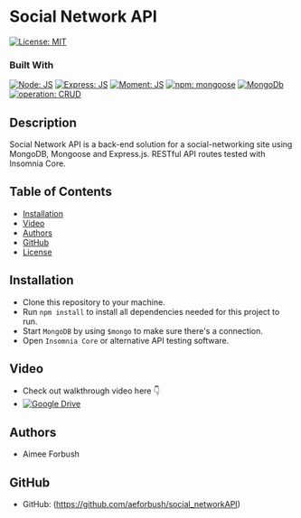 # Social Network API

[![License: MIT](https://img.shields.io/badge/License-MIT-blue.svg)](https://opensource.org/licenses/MIT)

### Built With
  [![Node: JS](https://img.shields.io/badge/Node-JS-00872b.svg)](https://nodejs.org/en/) [![Express: JS](https://img.shields.io/badge/Express-JS-0000ff.svg)](https://github.com/expressjs/express) [![Moment: JS](https://img.shields.io/badge/Moment-JS-d98609.svg)](https://github.com/moment/moment) [![npm: mongoose](https://img.shields.io/badge/npm-mongoose-008783.svg)](https://github.com/Automattic/mongoose) [![MongoDb](https://img.shields.io/badge/MongoDB-00872b.svg)](https://www.mongodb.com/) [![operation: CRUD](https://img.shields.io/badge/operation-CRUD-ff0000.svg)](https://en.wikipedia.org/wiki/Create,_read,_update_and_delete) 


## Description

Social Network API is a back-end solution for a social-networking site using MongoDB, Mongoose and Express.js.  RESTful API routes tested with Insomnia Core.  

## Table of Contents
* [Installation](#Installation)
* [Video](#Video)
* [Authors](#Authors)
* [GitHub](#GitHub)
* [License](#License)

## Installation

* Clone this repository to your machine.
* Run `npm install` to install all dependencies needed for this project to run.
* Start `MongoDB` by using `$mongo` to make sure there's a connection. 
* Open `Insomnia Core` or alternative API testing software.


## Video
* Check out walkthrough video here 👇
* [![Google Drive](https://img.shields.io/badge/Google%20Drive-4285F4?style=for-the-badge&logo=googledrive&logoColor=white)](https://www.icloud.com/iclouddrive/0-HMpTDuXOcbq5QhurYQGpXdQ#Social_Network_API)

## Authors
* Aimee Forbush

## GitHub 
* GitHub: (https://github.com/aeforbush/social_networkAPI)
